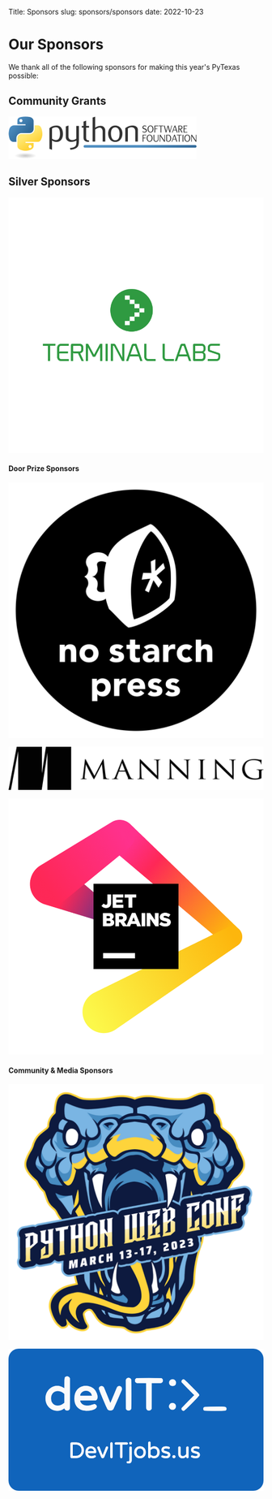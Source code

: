 Title: Sponsors
slug: sponsors/sponsors
date: 2022-10-23


# Our Sponsors
We thank all of the following sponsors for making this year's PyTexas possible:

## Community Grants
<div class="row mb-6 align-items-center" markdown="1">
<div class="col-6" markdown="1">

[![PSF logo](/theme/img/sponsors/psf.png)](https://www.python.org/psf)

</div>
</div>


## Silver Sponsors
<div class="row mb-4 align-items-center" markdown="1">
<div class="col-4" markdown="1">

[![Terminal Labs logo](/theme/img/sponsors/terminal-labs.svg)](https://www.terminallabs.com/)

</div>
</div>

#### Door Prize Sponsors
<div class="row mb-4 align-items-center" markdown="1">
<div class="col-3" markdown="1">

[![No Starch Press logo](/theme/img/sponsors/no-starch.png)](https://nostarch.com/)

</div>

<div class="col-3" markdown="1">

[![Manning Publications Logo](/theme/img/sponsors/manning.png)](https://www.manning.com/)

</div>
<div class="col-3" markdown="1">

[![Jetbrains Logo](/theme/img/sponsors/jetbrains.png)](https://www.jetbrains.com/)

</div>

</div>

#### Community & Media Sponsors

<div class="row mb-4 align-items-center" markdown="1">
<div class="col-3" markdown="1">

[![Python Web Conf Logo](/theme/img/sponsors/pwc23.png)](https://2023.pythonwebconf.com/)

</div>

<div class="col-3" markdown="1">

[![devIT logo](/theme/img/sponsors/devit.png)](https://devitjobs.us/jobs/Python/all/all)

</div>

</div>
</div>

